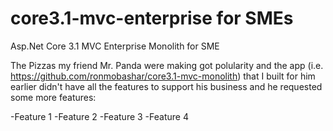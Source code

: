 # core3.1-mvc-enterprise for SMEs 
Asp.Net Core 3.1 MVC Enterprise Monolith for SME

The Pizzas my friend Mr. Panda were making got polularity and the app (i.e. https://github.com/ronmobashar/core3.1-mvc-monolith) that I built for him earlier didn't have all the features to support his business and he requested some more features:

-Feature 1 
-Feature 2
-Feature 3 
-Feature 4 

